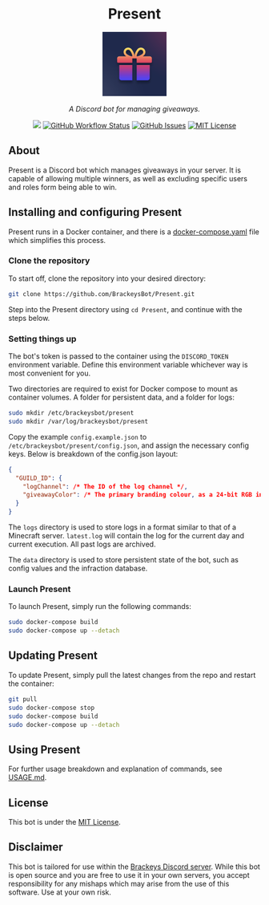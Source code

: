 <h1 align="center">Present</h1>
<p align="center"><img src="icon.png" width="128"></p>
<p align="center"><i>A Discord bot for managing giveaways.</i></p>
<p align="center">
<a href="https://github.com/BrackeysBot/Present/releases"><img src="https://img.shields.io/github/v/release/BrackeysBot/Present?include_prereleases"></a>
<a href="https://github.com/BrackeysBot/Present/actions?query=workflow%3A%22.NET%22"><img src="https://img.shields.io/github/workflow/status/BrackeysBot/Present/.NET" alt="GitHub Workflow Status" title="GitHub Workflow Status"></a>
<a href="https://github.com/BrackeysBot/Present/issues"><img src="https://img.shields.io/github/issues/BrackeysBot/Present" alt="GitHub Issues" title="GitHub Issues"></a>
<a href="https://github.com/BrackeysBot/Present/blob/main/LICENSE.md"><img src="https://img.shields.io/github/license/BrackeysBot/Present" alt="MIT License" title="MIT License"></a>
</p>

## About
Present is a Discord bot which manages giveaways in your server. It is capable of allowing multiple winners, as well as excluding specific users and roles form being able to win.

## Installing and configuring Present 
Present runs in a Docker container, and there is a [docker-compose.yaml](docker-compose.yaml) file which simplifies this process.

### Clone the repository
To start off, clone the repository into your desired directory:
```bash
git clone https://github.com/BrackeysBot/Present.git
```
Step into the Present directory using `cd Present`, and continue with the steps below.

### Setting things up
The bot's token is passed to the container using the `DISCORD_TOKEN` environment variable. Define this environment variable whichever way is most convenient for you.

Two directories are required to exist for Docker compose to mount as container volumes. A folder for persistent data, and a folder for logs:
```bash
sudo mkdir /etc/brackeysbot/present
sudo mkdir /var/log/brackeysbot/present
```
Copy the example `config.example.json` to `/etc/brackeysbot/present/config.json`, and assign the necessary config keys. Below is breakdown of the config.json layout:
```json
{
  "GUILD_ID": {
    "logChannel": /* The ID of the log channel */,
    "giveawayColor": /* The primary branding colour, as a 24-bit RGB integer. Defaults to #7837FF */
  }
}
```
The `logs` directory is used to store logs in a format similar to that of a Minecraft server. `latest.log` will contain the log for the current day and current execution. All past logs are archived.

The `data` directory is used to store persistent state of the bot, such as config values and the infraction database.

### Launch Present
To launch Present, simply run the following commands:
```bash
sudo docker-compose build
sudo docker-compose up --detach
```

## Updating Present
To update Present, simply pull the latest changes from the repo and restart the container:
```bash
git pull
sudo docker-compose stop
sudo docker-compose build
sudo docker-compose up --detach
```

## Using Present
For further usage breakdown and explanation of commands, see [USAGE.md](USAGE.md).

## License
This bot is under the [MIT License](LICENSE.md).

## Disclaimer
This bot is tailored for use within the [Brackeys Discord server](https://discord.gg/brackeys). While this bot is open source and you are free to use it in your own servers, you accept responsibility for any mishaps which may arise from the use of this software. Use at your own risk.
